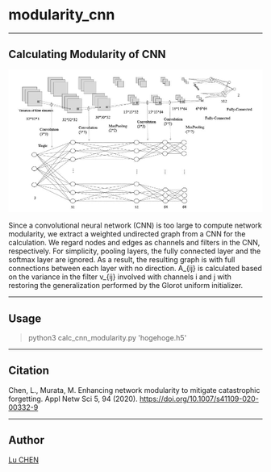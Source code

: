 # modularity_cnn
------------------------------
Calculating Modularity of CNN
------------------------------

![image](https://github.com/luchen-cn/modularity_cnn/blob/main/cnn_convert.jpg?rqw=true)


Since a convolutional neural network (CNN) is too large to compute network modularity, we extract a weighted undirected graph from a CNN for the calculation.
We regard nodes and edges as channels and filters in the CNN, respectively. For simplicity, pooling layers, the fully connected layer and the softmax layer are ignored. As a result, the resulting graph is with full connections between each layer with no direction. A_{ij} is calculated based on the variance in the filter v_{ij} involved with channels i and j with restoring the generalization performed by the Glorot uniform initializer.

------
Usage
------

> python3 calc_cnn_modularity.py 'hogehoge.h5'

---------
Citation
---------

Chen, L., Murata, M. Enhancing network modularity to mitigate catastrophic forgetting. Appl Netw Sci 5, 94 (2020). https://doi.org/10.1007/s41109-020-00332-9

-------
Author
-------

[Lu CHEN](https://sites.google.com/view/l-chen)
